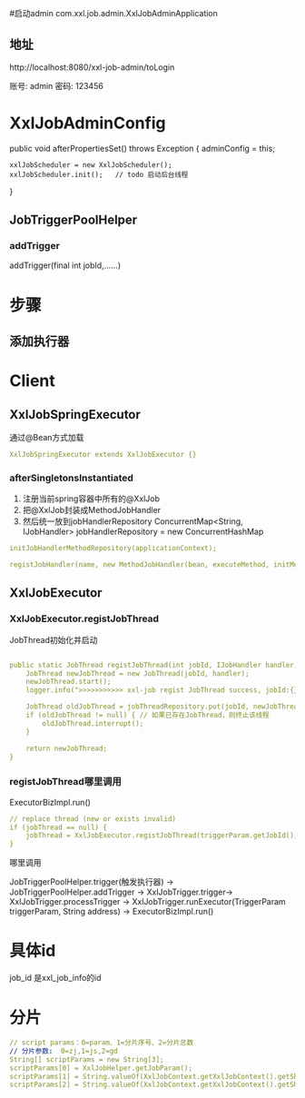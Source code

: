 

#启动admin
com.xxl.job.admin.XxlJobAdminApplication

## 地址
http://localhost:8080/xxl-job-admin/toLogin

账号:  admin
密码:  123456

# XxlJobAdminConfig

public void afterPropertiesSet() throws Exception {
    adminConfig = this;

    xxlJobScheduler = new XxlJobScheduler();
    xxlJobScheduler.init();   // todo 启动后台线程
}


## JobTriggerPoolHelper
### addTrigger
addTrigger(final int jobId,......)


# 步骤

## 添加执行器


# Client

## XxlJobSpringExecutor
通过@Bean方式加载

```yaml
XxlJobSpringExecutor extends XxlJobExecutor {}
```


### afterSingletonsInstantiated

1. 注册当前spring容器中所有的@XxlJob
2. 把@XxlJob封装成MethodJobHandler
3. 然后统一放到jobHandlerRepository
ConcurrentMap<String, IJobHandler> jobHandlerRepository = new ConcurrentHashMap
```yaml
initJobHandlerMethodRepository(applicationContext);
```

```yaml
registJobHandler(name, new MethodJobHandler(bean, executeMethod, initMethod, destroyMethod));
```

## XxlJobExecutor

### XxlJobExecutor.registJobThread

JobThread初始化并启动

```yaml

public static JobThread registJobThread(int jobId, IJobHandler handler, String removeOldReason){
    JobThread newJobThread = new JobThread(jobId, handler);
    newJobThread.start();
    logger.info(">>>>>>>>>>> xxl-job regist JobThread success, jobId:{}, handler:{}", new Object[]{jobId, handler});

    JobThread oldJobThread = jobThreadRepository.put(jobId, newJobThread);	// putIfAbsent | oh my god, map's put method return the old value!!!
    if (oldJobThread != null) { // 如果已存在JobThread，则终止该线程
        oldJobThread.interrupt();
    }

    return newJobThread;
}

```

### registJobThread哪里调用
ExecutorBizImpl.run()

```yaml
// replace thread (new or exists invalid)
if (jobThread == null) {
    jobThread = XxlJobExecutor.registJobThread(triggerParam.getJobId(), jobHandler, removeOldReason);
}
```
哪里调用

JobTriggerPoolHelper.trigger(触发执行器) -> JobTriggerPoolHelper.addTrigger -> XxlJobTrigger.trigger-> XxlJobTrigger.processTrigger 
-> XxlJobTrigger.runExecutor(TriggerParam triggerParam, String address) -> ExecutorBizImpl.run()


# 具体id
job_id 是xxl_job_info的id


# 分片

```yaml
// script params：0=param、1=分片序号、2=分片总数
// 分片参数:  0=zj,1=js,2=gd
String[] scriptParams = new String[3];
scriptParams[0] = XxlJobHelper.getJobParam();
scriptParams[1] = String.valueOf(XxlJobContext.getXxlJobContext().getShardIndex());
scriptParams[2] = String.valueOf(XxlJobContext.getXxlJobContext().getShardTotal());
```


